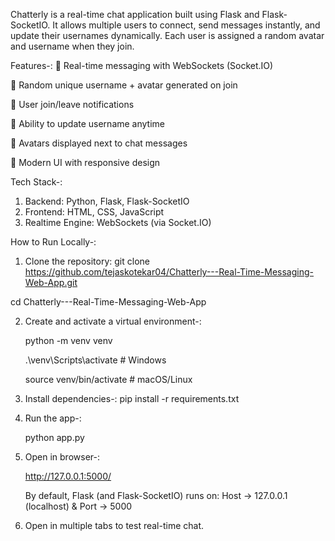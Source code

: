 Chatterly is a real-time chat application built using Flask and Flask-SocketIO.
It allows multiple users to connect, send messages instantly, and update their usernames dynamically.
Each user is assigned a random avatar and username when they join.

Features-:
🔹 Real-time messaging with WebSockets (Socket.IO)

🔹 Random unique username + avatar generated on join

🔹 User join/leave notifications

🔹 Ability to update username anytime

🔹 Avatars displayed next to chat messages

🔹 Modern UI with responsive design

Tech Stack-:
1. Backend: Python, Flask, Flask-SocketIO
2. Frontend: HTML, CSS, JavaScript
3. Realtime Engine: WebSockets (via Socket.IO)

How to Run Locally-:
1. Clone the repository:
git clone https://github.com/tejaskotekar04/Chatterly---Real-Time-Messaging-Web-App.git

cd Chatterly---Real-Time-Messaging-Web-App

2. Create and activate a virtual environment-:
   
   python -m venv venv

   .\venv\Scripts\activate    # Windows

    source venv/bin/activate   # macOS/Linux

3. Install dependencies-:
   pip install -r requirements.txt

4. Run the app-:
   
   python app.py

5. Open in browser-:
   
   http://127.0.0.1:5000/

   By default, Flask (and Flask-SocketIO) runs on:
   Host → 127.0.0.1 (localhost) & Port → 5000

7. Open in multiple tabs to test real-time chat.

 
